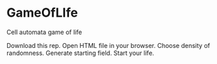 # GameOfLIfe
Cell automata game of life


Download this rep.
Open HTML file in your browser.
Choose density of randomness.
Generate starting field.
Start your life.